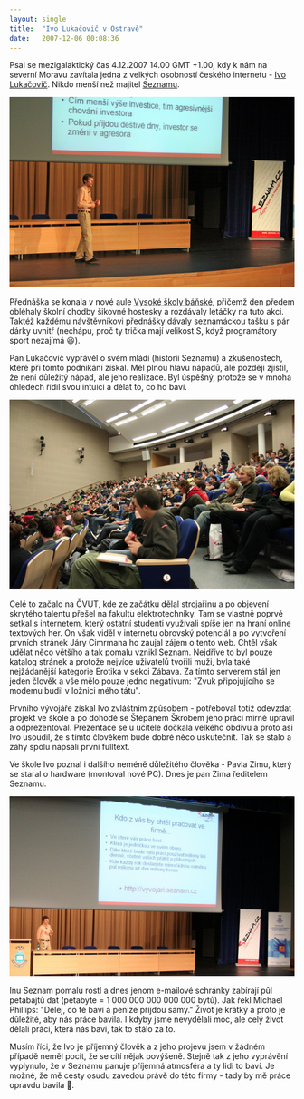 ```yaml
---
layout: single
title:  "Ivo Lukačovič v Ostravě"
date:   2007-12-06 00:08:36
---
```

Psal se mezigalaktický čas 4.12.2007 14.00 GMT +1.00, kdy k nám na severní Moravu
zavítala jedna z velkých osobností českého internetu -
[Ivo Lukačovič](http://ilblog.sblog.cz/). Nikdo menší než majitel
[Seznamu](http://www.seznam.cz/).

![Ivo Lukačovič](/assets/images/lukacovic1.jpg)

Přednáška se konala v nové aule [Vysoké školy báňské](http://www.vsb.cz/), přičemž
den předem obléhaly školní chodby šikovné hostesky a rozdávaly letáčky na tuto
akci. Taktéž každému návštěvníkovi přednášky dávaly seznamáckou tašku s pár dárky
uvnitř (nechápu, proč ty trička mají velikost S, když programátory sport nezajímá :smiley:).

Pan Lukačovič vyprávěl o svém mládí (historii Seznamu) a zkušenostech, které při
tomto podnikání získal. Měl plnou hlavu nápadů, ale později zjistil, že není
důležitý nápad, ale jeho realizace. Byl úspěšný, protože se v mnoha ohledech řídil
svou intuicí a dělat to, co ho baví.

![Nová aula byla plná](/assets/images/lukacovic2.jpg)

Celé to začalo na ČVUT, kde ze začátku dělal strojařinu a po objevení skrytého
talentu přešel na fakultu elektrotechniky. Tam se vlastně poprvé setkal s internetem,
který ostatní studenti využívali spíše jen na hraní online textových her. On však
viděl v internetu obrovský potenciál a po vytvoření prvních stránek Járy Cimrmana
ho zaujal zájem o tento web. Chtěl však udělat něco většího a tak pomalu vznikl
Seznam. Nejdříve to byl pouze katalog stránek a protože nejvíce uživatelů tvořili
muži, byla také nejžádanější kategorie Erotika v sekci Zábava. Za tímto serverem
stál jen jeden člověk a vše mělo pouze jedno negativum: "Zvuk připojujícího se modemu
budil v ložnici mého tátu".

Prvního vývojáře získal Ivo zvláštním způsobem - potřeboval totiž odevzdat projekt
ve škole a po dohodě se Štěpánem Škrobem jeho práci mírně upravil a odprezentoval.
Prezentace se u učitele dočkala velkého obdivu a proto asi Ivo usoudil, že s tímto
člověkem bude dobré něco uskutečnit. Tak se stalo a záhy spolu napsali první fulltext.

Ve škole Ivo poznal i dalšího neméně důležitého člověka - Pavla Zimu, který se
staral o hardware (montoval nové PC). Dnes je pan Zima ředitelem Seznamu.

![Ivo Lukačovič](/assets/images/lukacovic3.jpg)

Inu Seznam pomalu rostl a dnes jenom e-mailové schránky zabírají půl petabajtů dat
(petabyte = 1 000 000 000 000 000 bytů). Jak řekl Michael Phillips: "Dělej, co tě baví a
peníze příjdou samy." Život je krátký a proto je důležité, aby nás práce bavila.
I kdyby jsme nevydělali moc, ale celý život dělali práci, která nás baví, tak
to stálo za to.

Musím říci, že Ivo je příjemný člověk a z jeho projevu jsem v žádném případě
neměl pocit, že se cítí nějak povýšeně. Stejně tak z jeho vyprávění vyplynulo, že
v Seznamu panuje příjemná atmosféra a ty lidi to baví. Je možné, že mě cesty
osudu zavedou právě do této firmy - tady by mě práce opravdu bavila :slightly_smiling_face:.
